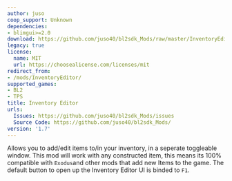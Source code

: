 ```yaml
---
author: juso
coop_support: Unknown
dependencies:
- blimgui>=2.0
download: https://github.com/juso40/bl2sdk_Mods/raw/master/InventoryEditor/InventoryEditor.zip
legacy: true
license:
  name: MIT
  url: https://choosealicense.com/licenses/mit
redirect_from:
- /mods/InventoryEditor/
supported_games:
- BL2
- TPS
title: Inventory Editor
urls:
  Issues: https://github.com/juso40/bl2sdk_Mods/issues
  Source Code: https://github.com/juso40/bl2sdk_Mods/
version: '1.7'
---
```

Allows you to add/edit items to/in your inventory, in a seperate toggleable window.
This mod will work with any constructed item, this means its 100% compatible with ``Exodus``and other mods that add new Items to the game.
The default button to open up the Inventory Editor UI is binded to ``F1``.
